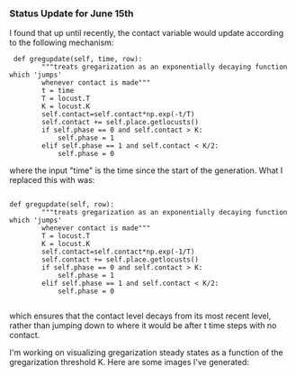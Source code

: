 <h3>Status Update for June 15th</h3>
<p>I found that up until recently, the contact variable would update according to the following mechanism: </p>
<pre><code> def gregupdate(self, time, row):
        """treats gregarization as an exponentially decaying function which 'jumps'
        whenever contact is made"""
        t = time
        T = locust.T
        K = locust.K
        self.contact=self.contact*np.exp(-t/T)
        self.contact += self.place.getlocusts()
        if self.phase == 0 and self.contact > K:
            self.phase = 1
        elif self.phase == 1 and self.contact < K/2:
            self.phase = 0
</code></pre>
<p>where the input "time" is the time since the start of the generation. What I replaced this with was:</p>
<pre><code>
def gregupdate(self, row):
        """treats gregarization as an exponentially decaying function which 'jumps'
        whenever contact is made"""
        T = locust.T
        K = locust.K
        self.contact=self.contact*np.exp(-1/T)
        self.contact += self.place.getlocusts()
        if self.phase == 0 and self.contact > K:
            self.phase = 1
        elif self.phase == 1 and self.contact < K/2:
            self.phase = 0
 </code></pre>
 <p>which ensures that the contact level decays from its most recent level, rather than jumping down to where it would be after 
 t time steps with no contact.</p>
 <p>I'm working on visualizing gregarization steady states as a function of the gregarization threshold K. Here are some images I've generated:</p>
 
